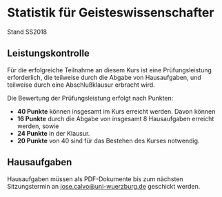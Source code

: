 # Statistik für Geisteswissenschafter
Stand SS2018

## Leistungskontrolle
Für die erfolgreiche Teilnahme an diesem Kurs ist eine Prüfungsleistung erforderlich, die teilweise durch die Abgabe von Hausaufgaben, und teilweise durch eine Abschlußklausur erbracht wird. 

Die Bewertung der Prüfungsleistung erfolgt nach Punkten:
- **40 Punkte** können insgesamt im Kurs erreicht werden. Davon können
- **16 Punkte** durch die Abgabe von insgesamt 8 Hausaufgaben erreicht werden, sowie
- **24 Punkte** in der Klausur.
- **20 Punkte** von 40 sind für das Bestehen des Kurses notwendig.

## Hausaufgaben
Hausaufgaben müssen als PDF-Dokumente bis zum nächsten Sitzungstermin an jose.calvo@uni-wuerzburg.de geschickt werden.
